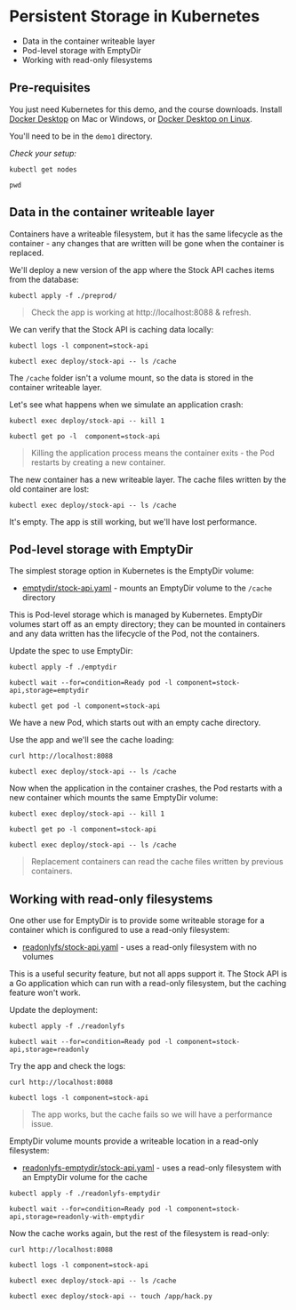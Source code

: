 # Persistent Storage in Kubernetes

- Data in the container writeable layer
- Pod-level storage with EmptyDir
- Working with read-only filesystems

## Pre-requisites

You just need Kubernetes for this demo, and the course downloads. Install [Docker Desktop](https://www.docker.com/products/docker-desktop) on Mac or Windows, or [Docker Desktop on Linux](https://docs.docker.com/desktop/linux/).

You'll need to be in the `demo1` directory.

_Check your setup:_

```
kubectl get nodes

pwd
```

## Data in the container writeable layer

Containers have a writeable filesystem, but it has the same lifecycle as the container - any changes that are written will be gone when the container is replaced.

We'll deploy a new version of the app where the Stock API caches items from the database:

```
kubectl apply -f ./preprod/
```

> Check the app is working at http://localhost:8088 & refresh.

We can verify that the Stock API is caching data locally:

```
kubectl logs -l component=stock-api

kubectl exec deploy/stock-api -- ls /cache
```

The `/cache` folder isn't a volume mount, so the data is stored in the container writeable layer.

Let's see what happens when we simulate an application crash:

```
kubectl exec deploy/stock-api -- kill 1

kubectl get po -l  component=stock-api
```

> Killing the application process means the container exits - the Pod restarts by creating a new container.

The new container has a new writeable layer. The cache files written by the old container are lost:

```
kubectl exec deploy/stock-api -- ls /cache
```

It's empty. The app is still working, but we'll have lost performance.

## Pod-level storage with EmptyDir

The simplest storage option in Kubernetes is the EmptyDir volume:

- [emptydir/stock-api.yaml](./emptydir/stock-api.yaml) - mounts an EmptyDir volume to the `/cache` directory

This is Pod-level storage which is managed by Kubernetes. EmptyDir volumes start off as an empty directory; they can be mounted in containers and any data written has the lifecycle of the Pod, not the containers.

Update the spec to use EmptyDir:

```
kubectl apply -f ./emptydir

kubectl wait --for=condition=Ready pod -l component=stock-api,storage=emptydir

kubectl get pod -l component=stock-api
```

We have a new Pod, which starts out with an empty cache directory.

Use the app and we'll see the cache loading:

```
curl http://localhost:8088 

kubectl exec deploy/stock-api -- ls /cache
```

Now when the application in the container crashes, the Pod restarts with a new container which mounts the same EmptyDir volume: 

```
kubectl exec deploy/stock-api -- kill 1

kubectl get po -l component=stock-api

kubectl exec deploy/stock-api -- ls /cache
```

> Replacement containers can read the cache files written by previous containers.


## Working with read-only filesystems

One other use for EmptyDir is to provide some writeable storage for a container which is configured to use a read-only filesystem:

- [readonlyfs/stock-api.yaml](./readonlyfs/stock-api.yaml) - uses a read-only filesystem with no volumes

This is a useful security feature, but not all apps support it. The Stock API is a Go application which can run with a read-only filesystem, but the caching feature won't work.

Update the deployment:

```
kubectl apply -f ./readonlyfs

kubectl wait --for=condition=Ready pod -l component=stock-api,storage=readonly
```

Try the app and check the logs:

```
curl http://localhost:8088 

kubectl logs -l component=stock-api
```

> The app works, but the cache fails so we will have a performance issue.

EmptyDir volume mounts provide a writeable location in a read-only filesystem:

- [readonlyfs-emptydir/stock-api.yaml](./readonlyfs-emptydir/stock-api.yaml) - uses a read-only filesystem with an EmptyDir volume for the cache

```
kubectl apply -f ./readonlyfs-emptydir

kubectl wait --for=condition=Ready pod -l component=stock-api,storage=readonly-with-emptydir
```

Now the cache works again, but the rest of the filesystem is read-only:

```
curl http://localhost:8088 

kubectl logs -l component=stock-api

kubectl exec deploy/stock-api -- ls /cache

kubectl exec deploy/stock-api -- touch /app/hack.py
```